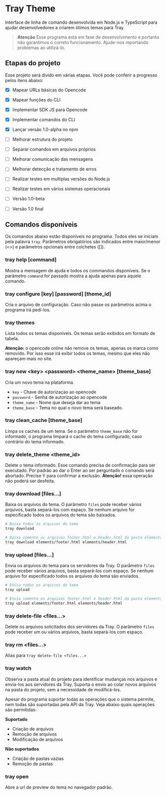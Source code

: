 # Tray Theme
Interface de linha de comando desenvolvida em Node.js e TypeScript para ajudar desenvolvedores a criarem ótimos temas para Tray.

> **Atenção**
> Esse programa está em fase de desenvolvimento e portanto não garantimos o correto funcionamento. Ajude-nos reportando problemas ao utilizá-lo.


## Etapas do projeto
Esse projeto será divido em várias etapas. Você pode conferir a progresso pelos itens abaixo:

- [x] Mapear URLs básicas do Opencode
- [x] Mapear funções do CLI
- [x] Implementar SDK JS para Opencode
- [x] Implementar comandos do CLI
- [x] Lançar versão 1.0-alpha no npm
- [ ] Melhorar estrutura do projeto
- [ ] Separar comandos em arquivos próprios
- [ ] Melhorar comunicação das mensagens
- [ ] Melhorar detecção e tratamento de erros
- [ ] Realizar testes em multiplas versões do Node.js
- [ ] Realizar testes em vários sistemas operacionais
- [ ] Versão 1.0-beta
- [ ] Versão 1.0 final


## Comandos disponíveis

Os comandos abaixo estão disponíveis no programa. Todos eles se iniciam pela palavra `tray`. Parâmetros obrigatórios são indicados entre maior/menor (<>) e parâmetros opcionais entre colchetes ([]).


### tray help [command]
Mostra a mensagem de ajuda e todos os commandos disponíveis. Se o parâmetro `command` for passado mostra a ajuda apenas para aquele comando.


### tray configure [key] [password] [theme_id]
Cria o arquivo de configuração. Caso não passe os parâmetros acima o programa irá pedí-los.


### tray themes
Lista todos os temas disponíveis. Os temas serão exibidos em formato de tabela.

**Atenção:** o opencode online não remove os temas, apenas os marca como removido. Por isso esse irá exibir todos os temas, mesmo que eles não apareçam mais no site.


### tray new \<key\> \<password\> \<theme_name\> [theme_base]
Cria um novo tema na plataforma.

- `key` - Chave de autorizaçào ao opencode
- `password` - Senha de autorizaçào ao opencode
- `theme_name` - Nome que deseja dar ao tema
- `theme_base` - Tema no qual o novo tema será baseado.


### tray clean_cache [theme_base]
Limpa os caches de um tema. Se o parâmetro `theme_base` não for informado, o programa limpará o cache do tema configurado, caso contrário do tema informado.


### tray delete_theme <theme_id>
Delete o tema informado. Esse comando precisa de confirmação para ser executado. Por padrão ao dar o Enter ao ser perguntado o comando será abortado. Precise Y para confirmar a exclusão. **Atenção!** essa operação não poderá ser desfeita.


### tray download [files...]
Baixa os arquivos do tema. O parâmetro `files` pode receber vários arquivos, basta separá-los com espaço. Se nenhum arquivo for específicado todos os arquivos do tema são baixados.

```sh
# Baixa todos os arquivos do tema
tray download

# Baixa somente os arquivos footer.html e header.html da pasta elements
tray download elements/footer.html elements/header.html
```


### tray upload [files...]
Envia os arquivos do tema para os servidores da Tray. O parâmetro `files` pode receber vários arquivos, basta separá-los com espaço. Se nenhum arquivo for específicado todos os arquivos do tema são enviados.

```sh
# Envia todos os arquivos do tema
tray upload

# Envia somente os arquivos footer.html e header.html da pasta elements
tray upload elements/footer.html elements/header.html
```


### tray delete-file <files...>
Delete os arquivos solicitados dos servidores da Tray. O parâmetro `files` pode receber um ou vários arquivos, basta separá-los com espaço.


### tray rm <files...>
Alias para `tray delete-file <files...>`


### tray watch
Observa a pasta atual do projeto para identificar mudanças nos arquivos e envia-los aos servidores da Tray. Suporta o envio ao colar novos arquivos na pasta do projeto, sem a necessidade de modificá-los.

Apesar do programa suportar todas as operações que o sistema permite, nem todas são suportadas pela API da Tray. Veja abaixo quais operações são permitidas:

**Suportado**
- Criação de arquivos
- Remoção de arquivos
- Modificação de arquivos

**Não suportados**
- Criação de pastas vazias
- Remoção de pastas


### tray open
Abre a url de preview do tema no navegador padrão.
